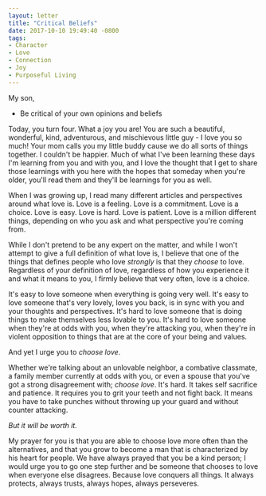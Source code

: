 ```yaml
---
layout: letter
title: "Critical Beliefs"
date: 2017-10-10 19:49:40 -0800
tags:
- Character
- Love
- Connection
- Joy
- Purposeful Living
---
```

My son,


- Be critical of your own opinions and beliefs

Today, you turn four. What a joy you are! You are such a beautiful, wonderful, kind, adventurous, and mischievous little guy - I love you so much! Your mom calls you my little buddy cause we do all sorts of things together. I couldn't be happier. Much of what I've been learning these days I'm learning from you and with you, and I love the thought that I get to share those learnings with you here with the hopes that someday when you're older, you'll read them and they'll be learnings for you as well.

When I was growing up, I read many different articles and perspectives around what love is. Love is a feeling. Love is a commitment. Love is a choice. Love is easy. Love is hard. Love is patient. Love is a million different things, depending on who you ask and what perspective you're coming from.

While I don't pretend to be any expert on the matter, and while I won't attempt to give a full definition of what love is, I believe that one of the things that defines people who love *strongly* is that they *choose* to love. Regardless of your definition of love, regardless of how you experience it and what it means to you, I firmly believe that very often, love is a choice.

It's easy to love someone when everything is going very well. It's easy to love someone that's very lovely, loves you back, is in sync with you and your thoughts and perspectives. It's hard to love someone that is doing things to make themselves less lovable to you. It's hard to love someone when they're at odds with you, when they're attacking you, when they're in violent opposition to things that are at the core of your being and values.

And yet I urge you to *choose love*.

Whether we're talking about an unlovable neighbor, a combative classmate, a family member currently at odds with you, or even a spouse that you've got a strong disagreement with; *choose love*. It's hard. It takes self sacrifice and patience. It requires you to grit your teeth and not fight back. It means you have to take punches without throwing up your guard and without counter attacking.

*But it will be worth it.*

My prayer for you is that you are able to choose love more often than the alternatives, and that you grow to become a man that is characterized by his heart for people. We have always prayed that you be a kind person; I would urge you to go one step further and be someone that chooses to love when everyone else disagrees. Because love conquers all things. It always protects, always trusts, always hopes, always perseveres.
